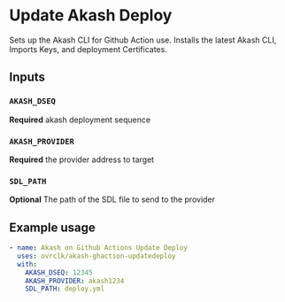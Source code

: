 # Update Akash Deploy

Sets up the Akash CLI for Github Action use. Installs the latest Akash CLI, Imports Keys, and deployment Certificates.

## Inputs

### `AKASH_DSEQ`

**Required** akash deployment sequence

### `AKASH_PROVIDER`

**Required** the provider address to target

### `SDL_PATH`

**Optional** The path of the SDL file to send to the provider

## Example usage

```yaml
- name: Akash on Github Actions Update Deploy
  uses: ovrclk/akash-ghaction-updatedeploy
  with:
    AKASH_DSEQ: 12345
    AKASH_PROVIDER: akash1234
    SDL_PATH: deploy.yml
```
